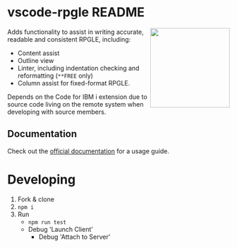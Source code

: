 # vscode-rpgle README

<img src="https://github.com/halcyon-tech/vscode-rpgle/blob/main/media/logo.png?raw=true" height="180px" align="right">

Adds functionality to assist in writing accurate, readable and consistent RPGLE, including:

* Content assist
* Outline view
* Linter, including indentation checking and reformatting (`**FREE` only)
* Column assist for fixed-format RPGLE.

Depends on the Code for IBM i extension due to source code living on the remote system when developing with source members.

## Documentation

Check out the [official documentation](https://halcyon-tech.github.io/docs/#/pages/extensions/rpgle/linter) for a usage guide.

# Developing

1. Fork & clone
2. `npm i`
3. Run
   * `npm run test`
   * Debug 'Launch Client'
	 * Debug 'Attach to Server'